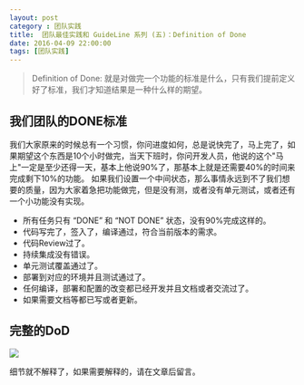 ```yaml
---
layout: post
category : 团队实践
title:  团队最佳实践和 GuideLine 系列 (五)：Definition of Done
date: 2016-04-09 22:00:00
tags: [团队实践]
---
```




> Definition of Done: 就是对做完一个功能的标准是什么，只有我们提前定义好了标准，我们才知道结果是一种什么样的期望。

## 我们团队的DONE标准

我们大家原来的时候总有一个习惯，你问进度如何，总是说快完了，马上完了，如果期望这个东西是10个小时做完，当天下班时，你问开发人员，他说的这个"马上"一定是至少还得一天，基本上他说90%了，那基本上就是还需要40%的时间来完成剩下10%的功能。
如果我们设置一个中间状态，那么事情永远到不了我们想要的质量，因为大家着急把功能做完，但是没有测，或者没有单元测试，或者还有一个小功能没有实现。

* 所有任务只有 “DONE” 和 “NOT DONE” 状态，没有90%完成这样的。
* 代码写完了，签入了，编译通过，符合当前版本的需求。
* 代码Review过了。
* 持续集成没有错误。
* 单元测试覆盖通过了。
* 部署到对应的环境并且测试通过了。
* 任何编译，部署和配置的改变都已经开发并且文档或者交流过了。
* 如果需要文档等都已写或者更新。

## 完整的DoD

<img  class="img-responsive" src="https://cdn.jsdelivr.net/gh/wangdeshui/blogpics@master/agile/definitionofdone.png"/>

细节就不解释了，如果需要解释的，请在文章后留言。
